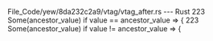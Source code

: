 File_Code/yew/8da232c2a9/vtag/vtag_after.rs --- Rust
223                     Some(ancestor_value) if value == ancestor_value => {                                                                                 223                     Some(ancestor_value) if value != ancestor_value => {

